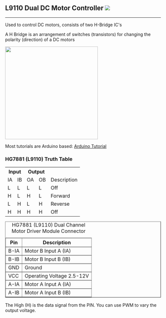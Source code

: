 ## L9110 Dual DC Motor Controller <img src="https://ae01.alicdn.com/kf/HTB1Ewx8d0HO8KJjSZFLq6yTqVXaJ/50PCS-New-L9110S-H-bridge-Stepper-Motor-Dual-DC-Stepper-Motor-Driver-Controller-Board-Module-L9110S.jpg_220x220.jpg"/>
---
Used to control DC motors, consists of two H-Bridge IC's

A H Bridge is an arrangement of switches (transistors) for changing the polarity (direction) of a DC motors

<img height="300px" src="https://electrosome.com/wp-content/uploads/2013/05/Basic-H-Bridge-Circuit.jpg"/>

Most tutorials are Arduino based:
[Arduino Tutorial](http://www.bajdi.com/l9110-h-bridge-module/)

### HG7881 (L9110) Truth Table

<table>
  <tr>
    <th colspan="2">Input</th>
    <th colspan="2" >Output</th>
    <td></td>
  </tr>
  <tr>
    <td>IA</td>
    <td>IB</td>
    <td>OA</td>
    <td>OB</td>
    <td>Description</td>
  </tr>
  <tr>
  <td>L</td>
  <td>L</td>
  <td>L</td>
  <td>L</td>
  <td>Off</td>
  </tr>

  <tr>
  <td>H</td>
  <td>L</td>
  <td>H</td>
  <td>L</td>
  <td>Forward</td>
  </tr>

  <tr>
  <td>L</td>
  <td>H</td>
  <td>L</td>
  <td>H</td>
  <td>Reverse</td>
  </tr>

  <tr>
  <td>H</td>
  <td>H</td>
  <td>H</td>
  <td>H</td>
  <td>Off</td>
  </tr>

</table>



<table border="1" width="500">
<caption>HG7881 (L9110) Dual Channel Motor Driver Module Connector</caption>
<tbody><tr><th>Pin</th>  <th>Description</th></tr>
<tr><td>B-IA</td> <td>Motor B Input A (IA)</td></tr>
<tr><td>B-IB</td> <td>Motor B Input B (IB)</td></tr>
<tr><td>GND</td>  <td>Ground</td></tr>
<tr><td>VCC</td>  <td>Operating Voltage 2.5-12V</td></tr>
<tr><td>A-IA</td> <td>Motor A Input A (IA)</td></tr>
<tr><td>A-IB</td> <td>Motor A Input B (IB)</td></tr>
</tbody></table>

The High (H) is the data signal from the PIN. You can use PWM to vary the output voltage.
